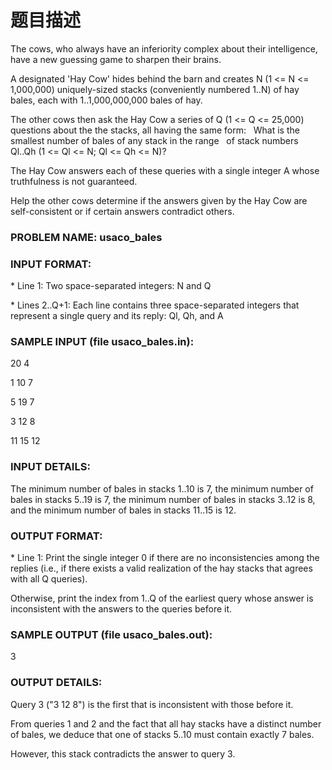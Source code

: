 

# 题目描述


<p>
The cows, who always have an inferiority complex about their
intelligence, have a new guessing game to sharpen their brains.
</p>
<p>
A designated &#39;Hay Cow&#39; hides behind the barn and creates N (1 &lt;= N
&lt;= 1,000,000) uniquely-sized stacks (conveniently numbered 1..N)
of hay bales, each with 1..1,000,000,000 bales of hay.
</p>
<p>
The other cows then ask the Hay Cow a series of Q (1 &lt;= Q &lt;= 25,000)
questions about the the stacks, all having the same form:
  What is the smallest number of bales of any stack in the range
  of stack numbers Ql..Qh (1 &lt;= Ql &lt;= N; Ql &lt;= Qh &lt;= N)?
</p>
<p>
The Hay Cow answers each of these queries with a single integer A
whose truthfulness is not guaranteed.
</p>
<p>
Help the other cows determine if the answers given by the Hay Cow
are self-consistent or if certain answers contradict others.
</p>
<h3>
PROBLEM NAME: usaco_bales
</h3>
<h3>
INPUT FORMAT:
</h3>
<p>
* Line 1: Two space-separated integers: N and Q
</p>
<p>
* Lines 2..Q+1: Each line contains three space-separated integers that represent a single query and its reply: Ql, Qh, and A
</p>
<h3>
SAMPLE INPUT (file usaco_bales.in):
</h3>
<p>
20 4
</p>
<p>
1 10 7
</p>
<p>
5 19 7
</p>
<p>
3 12 8
</p>
<p>
11 15 12
</p>
<h3>
INPUT DETAILS:
</h3>
<p>
The minimum number of bales in stacks 1..10 is 7, the minimum number
of bales in stacks 5..19 is 7, the minimum number of bales in stacks
3..12 is 8, and the minimum number of bales in stacks 11..15 is 12.
</p>
<h3>
OUTPUT FORMAT:
</h3>
<p>
* Line 1: Print the single integer 0 if there are no inconsistencies among the replies (i.e., if there exists a valid realization of the hay stacks that agrees with all Q queries).
</p>
<p>
Otherwise, print the index from 1..Q of the earliest query whose answer is inconsistent with the answers to the queries before it.
</p>
<h3>
SAMPLE OUTPUT (file usaco_bales.out):
</h3>
<p>
3
</p>
<h3>
OUTPUT DETAILS:
</h3>
<p>
Query 3 (&#34;3 12 8&#34;) is the first that is inconsistent with those
before it.
</p>
<p>
From queries 1 and 2 and the fact that all hay stacks
have a distinct number of bales, we deduce that one of stacks 5..10
must contain exactly 7 bales.
</p>
<p>
However, this stack contradicts the answer to query 3.
</p>

